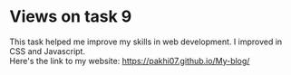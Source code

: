 # Views on task 9
This task helped me improve my skills in web development. I improved in CSS and Javascript.
<br>
Here's the link to my website:
https://pakhi07.github.io/My-blog/
